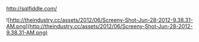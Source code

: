 http://sqlfiddle.com/

![http://theindustry.cc/assets/2012/06/Screeny-Shot-Jun-28-2012-9.38.31-AM.png](http://theindustry.cc/assets/2012/06/Screeny-Shot-Jun-28-2012-9.38.31-AM.png)